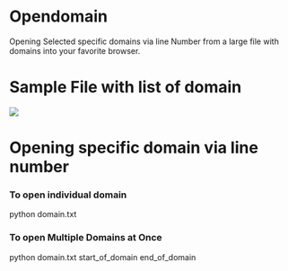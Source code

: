 # Opendomain
Opening Selected specific domains via line Number from a large file with domains into your favorite browser. 

# Sample File with list of domain
<img src="https://github.com/Roshan-Poudel/images/blob/master/subdomain.png">  


# Opening specific domain via line number

### To open individual domain
python domain.txt <line number of domain>
### To open Multiple Domains at Once
python domain.txt start_of_domain end_of_domain
